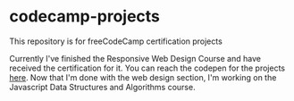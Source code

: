 # codecamp-projects
This repository is for freeCodeCamp certification projects

 Currently I've finished the Responsive Web Design Course and have received the certification for it. 
 You can reach the codepen for the projects [here](https://codepen.io/caglardeniz).
 Now that I'm done with the web design section, I'm working on the Javascript Data Structures and Algorithms course.


